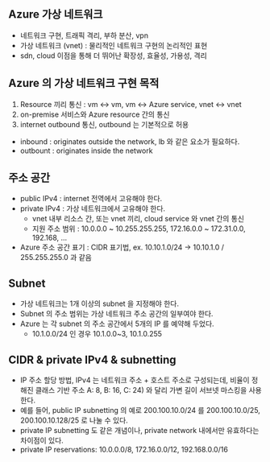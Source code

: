 ## Azure 가상 네트워크
- 네트워크 구현, 트래픽 격리, 부하 분산, vpn
- 가상 네트워크 (vnet) : 물리적인 네트워크 구현의 논리적인 표현
- sdn, cloud 이점을 통해 더 뛰어난 확장성, 효율성, 가용성, 격리

## Azure 의 가상 네트워크 구현 목적
1. Resource 끼리 통신 : vm <-> vm, vm <-> Azure service, vnet <-> vnet
2. on-premise 서비스와 Azure resource 간의 통신
3. internet outbound 통신, outbound 는 기본적으로 허용
  - inbound : originates outside the network, lb 와 같은 요소가 필요하다.
  - outbount : originates inside the network

## 주소 공간
- public IPv4 : internet 전역에서 고유해야 한다.
- private IPv4 : 가상 네트워크에서 고유해야 한다.
  - vnet 내부 리소스 간, 또는 vnet 끼리, cloud service 와 vnet 간의 통신
  - 지원 주소 범위 : 10.0.0.0 ~ 10.255.255.255, 172.16.0.0 ~ 172.31.0.0, 192.168, ...
- Azure 주소 공간 표기 : CIDR 표기법, ex. 10.10.1.0/24 -> 10.10.1.0 / 255.255.255.0 과 같음

## Subnet
- 가상 네트워크는 1개 이상의 subnet 을 지정해야 한다.
- Subnet 의 주소 범위는 가상 네트워크 주소 공간의 일부여야 한다.
- Azure 는 각 subnet 의 주소 공간에서 5개의 IP 를 예약해 두었다.
  - 10.1.0.0/24 인 경우 10.1.0.0~3, 10.1.0.255

## CIDR & private IPv4 & subnetting
- IP 주소 할당 방법, IPv4 는 네트워크 주소 + 호스트 주소로 구성되는데, 비율이 정해진 클래스 기반 주소 A: 8, B: 16, C: 24) 와 달리 가변 길이 서브넷 마스킹을 사용한다.
- 예를 들어, public IP subnetting 의 예로 200.100.10.0/24 를 200.100.10.0/25, 200.100.10.128/25 로 나눌 수 있다.
- private IP subnetting 도 같은 개념이나, private network 내에서만 유효하다는 차이점이 있다.
- private IP reservations: 10.0.0.0/8, 172.16.0.0/12, 192.168.0.0/16
